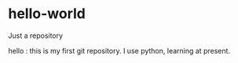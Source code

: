 # hello-world
Just a repository

hello :
this is my first git repository. I use python, learning at present.
